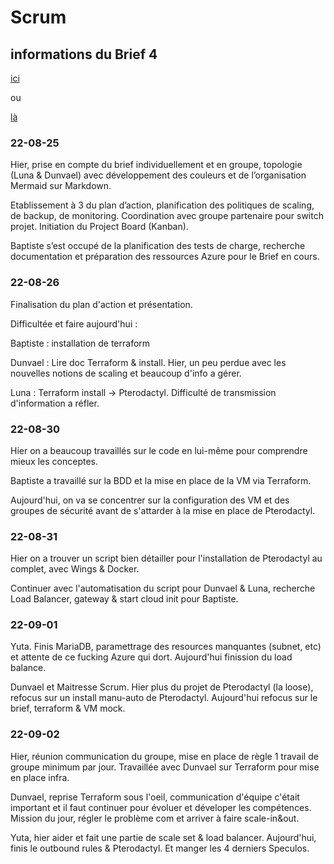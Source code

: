 # Scrum

## informations du Brief 4

[ici](https://github.com/Simplon-Luna/B4-G4/blob/main/Brief%204.pdf)

ou

[là](https://doc.n11e.fr/s/cH1INAodj)


### 22-08-25

Hier, prise en compte du brief individuellement et en groupe, topologie (Luna & Dunvael) avec développement des couleurs et de l’organisation Mermaid sur Markdown.

 
Etablissement à 3 du plan d’action, planification des politiques de scaling, de backup, de monitoring. Coordination avec groupe partenaire pour switch projet. Initiation du Project Board (Kanban).

 Baptiste s’est occupé de la planification des tests de charge, recherche documentation et préparation des ressources Azure pour le Brief en cours.

### 22-08-26

Finalisation du plan d'action et présentation.

Difficultée et faire aujourd'hui :

Baptiste : installation de terraform

Dunvael : Lire doc Terraform & install. Hier, un peu perdue avec les nouvelles notions de scaling et beaucoup d'info a gérer.

Luna : Terraform install -> Pterodactyl. Difficulté de transmission d'information a réfler.

### 22-08-30

Hier on a beaucoup travaillés sur le code en lui-même pour comprendre mieux les conceptes.

Baptiste a travaillé sur la BDD et la mise en place de la VM via Terraform.

Aujourd'hui, on va se concentrer sur la configuration des VM et des groupes de sécurité avant de s'attarder à la mise en place de Pterodactyl.

### 22-08-31

Hier on a trouver un script bien détailler pour l'installation de Pterodactyl au complet, avec Wings & Docker.

Continuer avec l'automatisation du script pour Dunvael & Luna, recherche Load Balancer, gateway & start cloud init pour  Baptiste.

### 22-09-01

Yuta. Finis MariaDB, paramettrage des resources manquantes (subnet, etc) et attente de ce fucking Azure qui dort. Aujourd'hui finission du load balance.

Dunvael et Maitresse Scrum. Hier plus du projet de Pterodactyl (la loose), refocus sur un install manu-auto de Pterodactyl. Aujourd'hui refocus sur le brief, terraform & VM mock.

### 22-09-02

Hier, réunion communication du groupe, mise en place de règle 1 travail de groupe minimum par jour. Travaillée avec Dunvael sur Terraform pour mise en place infra.

Dunvael, reprise Terraform sous l'oeil, communication d'équipe c'était important et il faut continuer pour évoluer et déveloper les compétences. Mission du jour, régler le problème com et arriver à faire scale-in&out.

Yuta, hier aider et fait une partie de scale set & load balancer. Aujourd'hui, finis le outbound rules & Pterodactyl. Et manger les 4 derniers Speculos.
